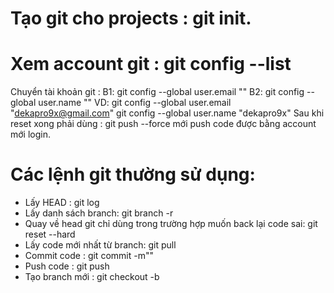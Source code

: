 # Tạo git cho projects : git init.
# Xem account git : git config --list
Chuyển tài khoản git : 
B1: git config --global user.email "<your-email-address>"
B2: git config --global user.name "<name>"
VD:
git config --global user.email "dekapro9x@gmail.com"
git config --global user.name "dekapro9x"
Sau khi reset xong phải dùng : git push --force mới push code được bằng account mới login.
# Các lệnh git thường sử dụng:
+ Lấy HEAD : git log 
+ Lấy danh sách branch: git branch -r
+ Quay về head git chỉ dùng trong trường hợp muốn back lại code sai: git reset --hard <code-hard-commit>
+ Lấy code mới nhất từ branch: git pull
+ Commit code : git commit -m"<name-commit>"
+ Push code : git push
+ Tạo branch mới : git checkout -b <branch-name>




